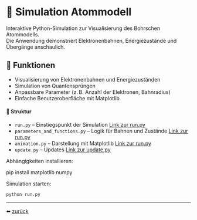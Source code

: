 # 🧪 Simulation Atommodell

Interaktive Python-Simulation zur Visualisierung des Bohrschen Atommodells.  
Die Anwendung demonstriert Elektronenbahnen, Energiezustände und Übergänge anschaulich.

## 🔧 Funktionen

- Visualisierung von Elektronenbahnen und Energiezuständen  
- Simulation von Quantensprüngen  
- Anpassbare Parameter (z. B. Anzahl der Elektronen, Bahnradius)  
- Einfache Benutzeroberfläche mit Matplotlib

#### 🧩 Struktur

- `run.py` – Einstiegspunkt der Simulation [Link zur run.py](run.py)
- `parameters_and_functions.py` – Logik für Bahnen und Zustände [Link zur run.py](parameters_and_functions.py)
- `animation.py` – Darstellung mit Matplotlib [Link zur run.py](animation.py)
- `update.py` – Updates [Link zur update.py](update.py)


Abhängigkeiten installieren:

pip install matplotlib numpy

Simulation starten:

    python run.py
	
---

⬅️ [zurück](../README.md)